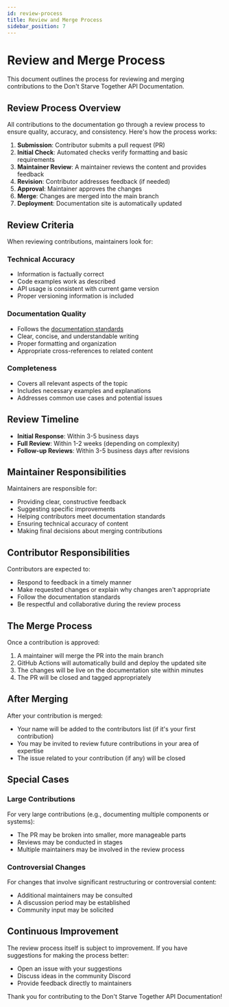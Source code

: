 ```yaml
---
id: review-process
title: Review and Merge Process
sidebar_position: 7
---
```


# Review and Merge Process

This document outlines the process for reviewing and merging contributions to the Don't Starve Together API Documentation.

## Review Process Overview

All contributions to the documentation go through a review process to ensure quality, accuracy, and consistency. Here's how the process works:

1. **Submission**: Contributor submits a pull request (PR)
2. **Initial Check**: Automated checks verify formatting and basic requirements
3. **Maintainer Review**: A maintainer reviews the content and provides feedback
4. **Revision**: Contributor addresses feedback (if needed)
5. **Approval**: Maintainer approves the changes
6. **Merge**: Changes are merged into the main branch
7. **Deployment**: Documentation site is automatically updated

## Review Criteria

When reviewing contributions, maintainers look for:

### Technical Accuracy

- Information is factually correct
- Code examples work as described
- API usage is consistent with current game version
- Proper versioning information is included

### Documentation Quality

- Follows the [documentation standards](documentation-standards.md)
- Clear, concise, and understandable writing
- Proper formatting and organization
- Appropriate cross-references to related content

### Completeness

- Covers all relevant aspects of the topic
- Includes necessary examples and explanations
- Addresses common use cases and potential issues

## Review Timeline

- **Initial Response**: Within 3-5 business days
- **Full Review**: Within 1-2 weeks (depending on complexity)
- **Follow-up Reviews**: Within 3-5 business days after revisions

## Maintainer Responsibilities

Maintainers are responsible for:

- Providing clear, constructive feedback
- Suggesting specific improvements
- Helping contributors meet documentation standards
- Ensuring technical accuracy of content
- Making final decisions about merging contributions

## Contributor Responsibilities

Contributors are expected to:

- Respond to feedback in a timely manner
- Make requested changes or explain why changes aren't appropriate
- Follow the documentation standards
- Be respectful and collaborative during the review process

## The Merge Process

Once a contribution is approved:

1. A maintainer will merge the PR into the main branch
2. GitHub Actions will automatically build and deploy the updated site
3. The changes will be live on the documentation site within minutes
4. The PR will be closed and tagged appropriately

## After Merging

After your contribution is merged:

- Your name will be added to the contributors list (if it's your first contribution)
- You may be invited to review future contributions in your area of expertise
- The issue related to your contribution (if any) will be closed

## Special Cases

### Large Contributions

For very large contributions (e.g., documenting multiple components or systems):

- The PR may be broken into smaller, more manageable parts
- Reviews may be conducted in stages
- Multiple maintainers may be involved in the review process

### Controversial Changes

For changes that involve significant restructuring or controversial content:

- Additional maintainers may be consulted
- A discussion period may be established
- Community input may be solicited

## Continuous Improvement

The review process itself is subject to improvement. If you have suggestions for making the process better:

- Open an issue with your suggestions
- Discuss ideas in the community Discord
- Provide feedback directly to maintainers

Thank you for contributing to the Don't Starve Together API Documentation! 